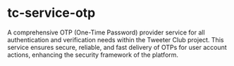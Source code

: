 # tc-service-otp
A comprehensive OTP (One-Time Password) provider service for all authentication and verification needs within the Tweeter Club project. This service ensures secure, reliable, and fast delivery of OTPs for user account actions, enhancing the security framework of the platform.
